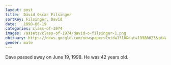```yaml
---
layout: post
title:  David Oscar Filsinger
sortKey: Filsinger, David
date:   1998-06-19
categories: class-of-1974
images: /assets/class-of-1974/david-o-filsinger-1.png
obituary: https://news.google.com/newspapers?nid=1310&dat=19980623&id=WExWAAAAIBAJ&sjid=7esDAAAAIBAJ&pg=5860%2C6194183
gender: male
---
```

Dave passed away on June 19, 1998. He was 42 years old.
